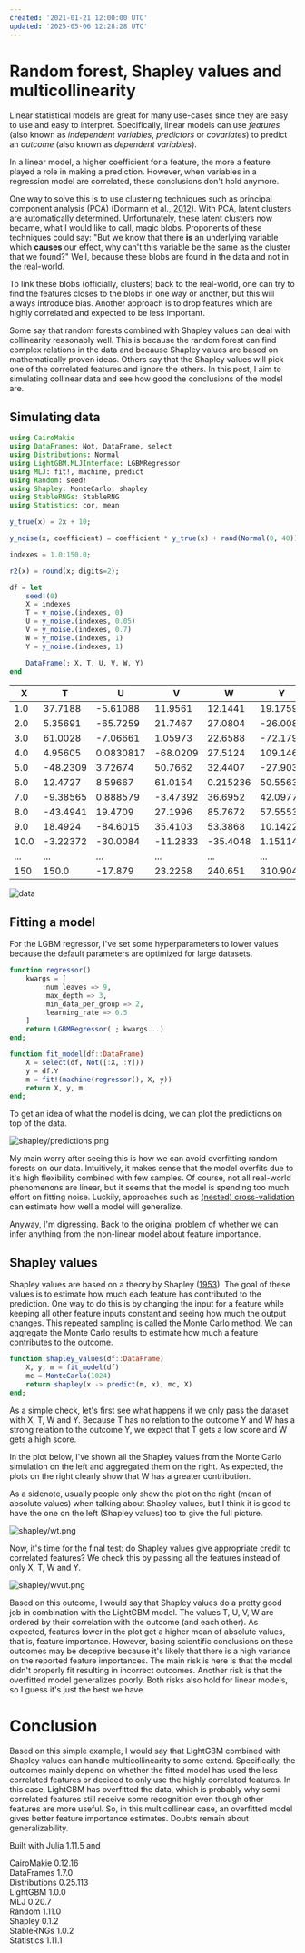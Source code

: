 ```yaml
---
created: '2021-01-21 12:00:00 UTC'
updated: '2025-05-06 12:28:28 UTC'
---
```


# Random forest, Shapley values and multicollinearity

Linear statistical models are great for many use-cases since they are easy to use and easy to interpret.
Specifically, linear models can use _features_ (also known as _independent variables_, _predictors_ or _covariates_) to predict an _outcome_ (also known as _dependent variables_).

In a linear model, a higher coefficient for a feature, the more a feature played a role in making a prediction.
However, when variables in a regression model are correlated, these conclusions don't hold anymore.

One way to solve this is to use clustering techniques such as principal component analysis (PCA) (Dormann et al., [2012](https://doi.org/10.1111/j.1600-0587.2012.07348.x)).
With PCA, latent clusters are automatically determined.
Unfortunately, these latent clusters now became, what I would like to call, magic blobs.
Proponents of these techniques could say:
"But we know that there **is** an underlying variable which **causes** our effect, why can't this variable be the same as the cluster that we found?"
Well, because these blobs are found in the data and not in the real-world.

To link these blobs (officially, clusters) back to the real-world, one can try to find the features closes to the blobs in one way or another, but this will always introduce bias.
Another approach is to drop features which are highly correlated and expected to be less important.

Some say that random forests combined with Shapley values can deal with collinearity reasonably well.
This is because the random forest can find complex relations in the data and because Shapley values are based on mathematically proven ideas.
Others say that the Shapley values will pick one of the correlated features and ignore the others.
In this post, I aim to simulating collinear data and see how good the conclusions of the model are.

## Simulating data

```julia
using CairoMakie
using DataFrames: Not, DataFrame, select
using Distributions: Normal
using LightGBM.MLJInterface: LGBMRegressor
using MLJ: fit!, machine, predict
using Random: seed!
using Shapley: MonteCarlo, shapley
using StableRNGs: StableRNG
using Statistics: cor, mean
```

```julia
y_true(x) = 2x + 10;
```

```julia
y_noise(x, coefficient) = coefficient * y_true(x) + rand(Normal(0, 40));
```

```julia
indexes = 1.0:150.0;
```

```julia
r2(x) = round(x; digits=2);
```

```julia
df = let
    seed!(0)
    X = indexes
    T = y_noise.(indexes, 0)
    U = y_noise.(indexes, 0.05)
    V = y_noise.(indexes, 0.7)
    W = y_noise.(indexes, 1)
    Y = y_noise.(indexes, 1)

    DataFrame(; X, T, U, V, W, Y)
end
```

X | T | U | V | W | Y
--- | --- | --- | --- | --- | ---
1.0 | 37.7188 | -5.61088 | 11.9561 | 12.1441 | 19.1759
2.0 | 5.35691 | -65.7259 | 21.7467 | 27.0804 | -26.0083
3.0 | 61.0028 | -7.06661 | 1.05973 | 22.6588 | -72.1792
4.0 | 4.95605 | 0.0830817 | -68.0209 | 27.5124 | 109.146
5.0 | -48.2309 | 3.72674 | 50.7662 | 32.4407 | -27.9034
6.0 | 12.4727 | 8.59667	| 61.0154 | 0.215236 | 50.5563
7.0 | -9.38565 | 0.888579 | -3.47392 | 36.6952 | 42.0977
8.0 | -43.4941 | 19.4709 | 27.1996 | 85.7672 | 57.5553
9.0 | 18.4924 | -84.6015 | 35.4103 | 53.3868 | 10.1422
10.0 | -3.22372 | -30.0084 | -11.2833 | -35.4048 | 1.15114
... | ... | ... | ... | ... | ...
150 | 150.0 | -17.879 | 23.2258 | 240.651 | 310.904 | 228.384

![data](/files/e80f59ace2862d34)

## Fitting a model

For the LGBM regressor, I've set some hyperparameters to lower values because the default parameters are optimized for large datasets.

```julia
function regressor()
    kwargs = [
        :num_leaves => 9,
        :max_depth => 3,
        :min_data_per_group => 2,
        :learning_rate => 0.5
    ]
    return LGBMRegressor( ; kwargs...)
end;
```

```julia
function fit_model(df::DataFrame)
    X = select(df, Not([:X, :Y]))
    y = df.Y
    m = fit!(machine(regressor(), X, y))
    return X, y, m
end;
```

To get an idea of what the model is doing, we can plot the predictions on top of the data.

![shapley/predictions.png](/files/7f3319f234dad8be)

My main worry after seeing this is how we can avoid overfitting random forests on our data.
Intuitively, it makes sense that the model overfits due to it's high flexibility combined with few samples.
Of course, not all real-world phenomenons are linear, but it seems that the model is spending too much effort on fitting noise.
Luckily, approaches such as [(nested) cross-validation](/posts/nested-cv) can estimate how well a model will generalize.

Anyway, I'm digressing.
Back to the original problem of whether we can infer anything from the non-linear model about feature importance.

## Shapley values

Shapley values are based on a theory by Shapley ([1953](https://doi.org/10.1515/9781400881970-018)).
The goal of these values is to estimate how much each feature has contributed to the prediction.
One way to do this is by changing the input for a feature while keeping all other feature inputs constant and seeing how much the output changes.
This repeated sampling is called the Monte Carlo method.
We can aggregate the Monte Carlo results to estimate how much a feature contributes to the outcome.

```julia
function shapley_values(df::DataFrame)
    X, y, m = fit_model(df)
    mc = MonteCarlo(1024)
    return shapley(x -> predict(m, x), mc, X)
end;
```

As a simple check, let's first see what happens if we only pass the dataset with X, T, W and Y.
Because T has no relation to the outcome Y and W has a strong relation to the outcome Y, we expect that T gets a low score and W gets a high score.

In the plot below, I've shown all the Shapley values from the Monte Carlo simulation on the left and aggregated them on the right.
As expected, the plots on the right clearly show that W has a greater contribution.

As a sidenote, usually people only show the plot on the right (mean of absolute values) when talking about Shapley values, but I think it is good to have the one on the left (Shapley values) too to give the full picture.

![shapley/wt.png](/files/065713e6653f8577)

Now, it's time for the final test: do Shapley values give appropriate credit to correlated features? We check this by passing all the features instead of only X, T, W and Y.

![shapley/wvut.png](/files/b7a42af84ba86b53)

Based on this outcome, I would say that Shapley values do a pretty good job in combination with the LightGBM model.
The values T, U, V, W are ordered by their correlation with the outcome (and each other).
As expected, features lower in the plot get a higher mean of absolute values, that is, feature importance.
However, basing scientific conclusions on these outcomes may be deceptive because it's likely that there is a high variance on the reported feature importances.
The main risk is here is that the model didn't properly fit resulting in incorrect outcomes.
Another risk is that the overfitted model generalizes poorly.
Both risks also hold for linear models, so I guess it's just the best we have.

# Conclusion

Based on this simple example, I would say that LightGBM combined with Shapley values can handle multicollinearity to some extend.
Specifically, the outcomes mainly depend on whether the fitted model has used the less correlated features or decided to only use the highly correlated features.
In this case, LightGBM has overfitted the data, which is probably why semi correlated features still receive some recognition even though other features are more useful.
So, in this multicollinear case, an overfitted model gives better feature importance estimates.
Doubts remain about generalizability.

Built with Julia 1.11.5 and

CairoMakie 0.12.16 \
DataFrames 1.7.0 \
Distributions 0.25.113 \
LightGBM 1.0.0 \
MLJ 0.20.7 \
Random 1.11.0 \
Shapley 0.1.2 \
StableRNGs 1.0.2 \
Statistics 1.11.1

